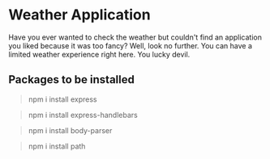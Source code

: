 # Weather Application

Have you ever wanted to check the weather but couldn't find an application you liked because it was too fancy? Well, look no further. You can have a limited weather experience right here. You lucky devil.

## Packages to be installed

> npm i install express

> npm i install express-handlebars

> npm i install body-parser

> npm i install path